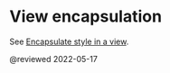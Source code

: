 # View encapsulation

See [Encapsulate style in a view](guide/component/component-encapsulate-style "Encapsulate style in a view | Angular").

@reviewed 2022-05-17
